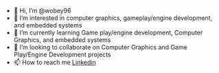 - 👋 Hi, I’m @wobey96
- 👀 I’m interested in computer graphics, gameplay/engine development, and embedded systems
- 🌱 I’m currently learning Game play/engine development, Computer Graphics, and embedded systems 
- 💞️ I’m looking to collaborate on Computer Graphics and Game Play/Engine Development projects
- 📫 How to reach me [Linkedin](https://www.linkedin.com/in/wallace-obey-393672b0)

<!---
wobey96/wobey96 is a ✨ special ✨ repository because its `README.md` (this file) appears on your GitHub profile.
You can click the Preview link to take a look at your changes.
--->

